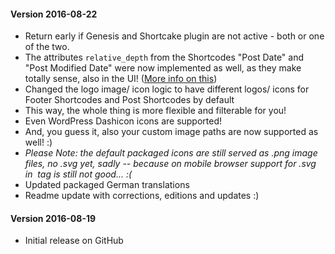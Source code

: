 #### Version 2016-08-22

* Return early if Genesis and Shortcake plugin are not active - both or one of the two.
* The attributes `relative_depth` from the Shortcodes "Post Date" and "Post Modified Date" were now implemented as well, as they make totally sense, also in the UI! ([More info on this](http://www.billerickson.net/genesis-relative-date-length/))
* Changed the logo image/ icon logic to have different logos/ icons for Footer Shortcodes and Post Shortcodes by default
 * This way, the whole thing is more flexible and filterable for you!
 * Even WordPress Dashicon icons are supported!
 * And, you guess it, also your custom image paths are now supported as well! :)
 * *Please Note: the default packaged icons are still served as .png image files, no .svg yet, sadly -- because on mobile browser support for .svg in <img> tag is still not good... :(*
* Updated packaged German translations
* Readme update with corrections, editions and updates :)


#### Version 2016-08-19

* Initial release on GitHub
